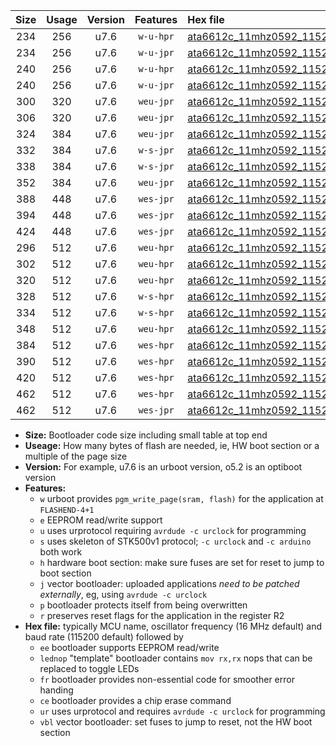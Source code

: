 |Size|Usage|Version|Features|Hex file|
|:-:|:-:|:-:|:-:|:--|
|234|256|u7.6|`w-u-hpr`|[ata6612c_11mhz0592_115200bps_ur.hex](https://raw.githubusercontent.com/stefanrueger/urboot/main//ata6612c_11mhz0592_115200bps_ur.hex)|
|234|256|u7.6|`w-u-jpr`|[ata6612c_11mhz0592_115200bps_ur_vbl.hex](https://raw.githubusercontent.com/stefanrueger/urboot/main//ata6612c_11mhz0592_115200bps_ur_vbl.hex)|
|240|256|u7.6|`w-u-hpr`|[ata6612c_11mhz0592_115200bps_lednop_ur.hex](https://raw.githubusercontent.com/stefanrueger/urboot/main//ata6612c_11mhz0592_115200bps_lednop_ur.hex)|
|240|256|u7.6|`w-u-jpr`|[ata6612c_11mhz0592_115200bps_lednop_ur_vbl.hex](https://raw.githubusercontent.com/stefanrueger/urboot/main//ata6612c_11mhz0592_115200bps_lednop_ur_vbl.hex)|
|300|320|u7.6|`weu-jpr`|[ata6612c_11mhz0592_115200bps_ee_ur_vbl.hex](https://raw.githubusercontent.com/stefanrueger/urboot/main//ata6612c_11mhz0592_115200bps_ee_ur_vbl.hex)|
|306|320|u7.6|`weu-jpr`|[ata6612c_11mhz0592_115200bps_ee_lednop_ur_vbl.hex](https://raw.githubusercontent.com/stefanrueger/urboot/main//ata6612c_11mhz0592_115200bps_ee_lednop_ur_vbl.hex)|
|324|384|u7.6|`weu-jpr`|[ata6612c_11mhz0592_115200bps_ee_lednop_fr_ur_vbl.hex](https://raw.githubusercontent.com/stefanrueger/urboot/main//ata6612c_11mhz0592_115200bps_ee_lednop_fr_ur_vbl.hex)|
|332|384|u7.6|`w-s-jpr`|[ata6612c_11mhz0592_115200bps_vbl.hex](https://raw.githubusercontent.com/stefanrueger/urboot/main//ata6612c_11mhz0592_115200bps_vbl.hex)|
|338|384|u7.6|`w-s-jpr`|[ata6612c_11mhz0592_115200bps_lednop_vbl.hex](https://raw.githubusercontent.com/stefanrueger/urboot/main//ata6612c_11mhz0592_115200bps_lednop_vbl.hex)|
|352|384|u7.6|`weu-jpr`|[ata6612c_11mhz0592_115200bps_ee_lednop_fr_ce_ur_vbl.hex](https://raw.githubusercontent.com/stefanrueger/urboot/main//ata6612c_11mhz0592_115200bps_ee_lednop_fr_ce_ur_vbl.hex)|
|388|448|u7.6|`wes-jpr`|[ata6612c_11mhz0592_115200bps_ee_vbl.hex](https://raw.githubusercontent.com/stefanrueger/urboot/main//ata6612c_11mhz0592_115200bps_ee_vbl.hex)|
|394|448|u7.6|`wes-jpr`|[ata6612c_11mhz0592_115200bps_ee_lednop_vbl.hex](https://raw.githubusercontent.com/stefanrueger/urboot/main//ata6612c_11mhz0592_115200bps_ee_lednop_vbl.hex)|
|424|448|u7.6|`wes-jpr`|[ata6612c_11mhz0592_115200bps_ee_lednop_fr_vbl.hex](https://raw.githubusercontent.com/stefanrueger/urboot/main//ata6612c_11mhz0592_115200bps_ee_lednop_fr_vbl.hex)|
|296|512|u7.6|`weu-hpr`|[ata6612c_11mhz0592_115200bps_ee_ur.hex](https://raw.githubusercontent.com/stefanrueger/urboot/main//ata6612c_11mhz0592_115200bps_ee_ur.hex)|
|302|512|u7.6|`weu-hpr`|[ata6612c_11mhz0592_115200bps_ee_lednop_ur.hex](https://raw.githubusercontent.com/stefanrueger/urboot/main//ata6612c_11mhz0592_115200bps_ee_lednop_ur.hex)|
|320|512|u7.6|`weu-hpr`|[ata6612c_11mhz0592_115200bps_ee_lednop_fr_ur.hex](https://raw.githubusercontent.com/stefanrueger/urboot/main//ata6612c_11mhz0592_115200bps_ee_lednop_fr_ur.hex)|
|328|512|u7.6|`w-s-hpr`|[ata6612c_11mhz0592_115200bps.hex](https://raw.githubusercontent.com/stefanrueger/urboot/main//ata6612c_11mhz0592_115200bps.hex)|
|334|512|u7.6|`w-s-hpr`|[ata6612c_11mhz0592_115200bps_lednop.hex](https://raw.githubusercontent.com/stefanrueger/urboot/main//ata6612c_11mhz0592_115200bps_lednop.hex)|
|348|512|u7.6|`weu-hpr`|[ata6612c_11mhz0592_115200bps_ee_lednop_fr_ce_ur.hex](https://raw.githubusercontent.com/stefanrueger/urboot/main//ata6612c_11mhz0592_115200bps_ee_lednop_fr_ce_ur.hex)|
|384|512|u7.6|`wes-hpr`|[ata6612c_11mhz0592_115200bps_ee.hex](https://raw.githubusercontent.com/stefanrueger/urboot/main//ata6612c_11mhz0592_115200bps_ee.hex)|
|390|512|u7.6|`wes-hpr`|[ata6612c_11mhz0592_115200bps_ee_lednop.hex](https://raw.githubusercontent.com/stefanrueger/urboot/main//ata6612c_11mhz0592_115200bps_ee_lednop.hex)|
|420|512|u7.6|`wes-hpr`|[ata6612c_11mhz0592_115200bps_ee_lednop_fr.hex](https://raw.githubusercontent.com/stefanrueger/urboot/main//ata6612c_11mhz0592_115200bps_ee_lednop_fr.hex)|
|462|512|u7.6|`wes-hpr`|[ata6612c_11mhz0592_115200bps_ee_lednop_fr_ce.hex](https://raw.githubusercontent.com/stefanrueger/urboot/main//ata6612c_11mhz0592_115200bps_ee_lednop_fr_ce.hex)|
|462|512|u7.6|`wes-jpr`|[ata6612c_11mhz0592_115200bps_ee_lednop_fr_ce_vbl.hex](https://raw.githubusercontent.com/stefanrueger/urboot/main//ata6612c_11mhz0592_115200bps_ee_lednop_fr_ce_vbl.hex)|

- **Size:** Bootloader code size including small table at top end
- **Useage:** How many bytes of flash are needed, ie, HW boot section or a multiple of the page size
- **Version:** For example, u7.6 is an urboot version, o5.2 is an optiboot version
- **Features:**
  + `w` urboot provides `pgm_write_page(sram, flash)` for the application at `FLASHEND-4+1`
  + `e` EEPROM read/write support
  + `u` uses urprotocol requiring `avrdude -c urclock` for programming
  + `s` uses skeleton of STK500v1 protocol; `-c urclock` and `-c arduino` both work
  + `h` hardware boot section: make sure fuses are set for reset to jump to boot section
  + `j` vector bootloader: uploaded applications *need to be patched externally*, eg, using `avrdude -c urclock`
  + `p` bootloader protects itself from being overwritten
  + `r` preserves reset flags for the application in the register R2
- **Hex file:** typically MCU name, oscillator frequency (16 MHz default) and baud rate (115200 default) followed by
  + `ee` bootloader supports EEPROM read/write
  + `lednop` "template" bootloader contains `mov rx,rx` nops that can be replaced to toggle LEDs
  + `fr` bootloader provides non-essential code for smoother error handing
  + `ce` bootloader provides a chip erase command
  + `ur` uses urprotocol and requires `avrdude -c urclock` for programming
  + `vbl` vector bootloader: set fuses to jump to reset, not the HW boot section
